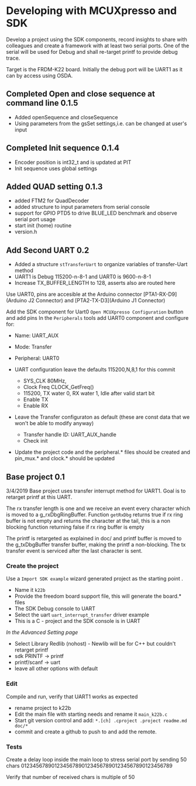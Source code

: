 # Developing with MCUXpresso and SDK
Develop a project using the SDK components, record insights to share with colleagues and create a framework with at least two serial ports. One of the serial will be used for Debug and shall re-target printf to provide debug trace.

Target is the FRDM-K22 board. Initially the debug port will be UART1 as it can by access using OSDA.
## Completed Open and close sequence at command line 0.1.5
- Added openSequence and closeSequence
- Using parameters from the gsSet settings,i.e. can be changed at user's input


## Completed Init sequence 0.1.4
- Encoder position is int32_t and is updated at PIT
- Init sequence uses global settings

## Added QUAD setting 0.1.3
- added FTM2 for QuadDecoder
- added structure to input parameters from serial console
- support for GPIO PTD5 to drive BLUE_LED benchmark and observe serial port usage
- start init (home) routine
- version.h
 

## Add Second UART 0.2
-	Added a structure `stTransferUart` to organize variables of transfer-Uart method 
-	UART1 is Debug 115200-n-8-1 and UART0 is 9600-n-8-1
- Increase TX_BUFFER_LENGTH to 128, asserts also are routed here

Use UART0, pins are accesible at the Arduino connector [PTA1-RX-D9](Arduino J2 Connector) and [PTA2-TX-D3](Arduino J1 Connector)

Add the SDK component for Uart0 `Open MCUXpresso Configuration` button and add pins
In the `Peripherals` tools add UART0 component and configure for:
- Name: UART_AUX
- Mode:	Transfer
- Peripheral:	UART0
- UART configuration leave the defaults 115200,N,8,1 for this commit
	+ SYS_CLK 80MHz, 
	+ Clock Freq CLOCK_GetFreq()  
	+ 115200, TX water 0, RX water 1, Idle after valid start bit
	+ Enable TX
	+ Enable RX
- Leave the Transfer configuraton as default (these are const data that we won't be able to modify anyway)
	+ Transfer handle ID:	UART_AUX_handle
	+ Check init 

- Update the project code and the peripheral.* files should be created and pin_mux.* and clock.* should be updated 


## Base project 0.1 
3/4/2019
Base project uses transfer interrupt method for UART1. Goal is to retarget printf at this UART.

The rx transfer length is one and we receive an event every character which is moved to a g_rxDbgRingBuffer.
Function `getRxDbg` returns true if rx ring buffer is not empty and returns the character at the tail, this is 
a non blocking function returning false if rx ring buffer is empty
 
The printf is retargeted as explained in doc/ and printf buffer is moved to the g_txDbgBuffer transfer buffer, 
making the printf a non-blocking. The tx transfer event is serviced after the last character is sent.

### Create the project
Use a `Import SDK example` wizard generated project as the starting point .
- Name it `k22b`
- Provide the freedom board support file, this will generate the board.* files
- The SDK Debug console to UART
- Select the uart `uart_interrupt_transfer` driver example 
- This is a C - project and the SDK console is in UART

_In the Advanced Setting page_
- Select Library Redlib (nohost)  - Newlib will be for C++ but couldn't retarget printf
- sdk PRINTF -> printf
- printf/scanf -> uart
- leave all other options with default

### Edit 
Compile and run, verify that UART1 works as expected
- rename project to k22b
- Edit the main file with starting needs and rename it `main_k22b.c` 
- Start git version control and add: `*.[ch] .cproject .project readme.md doc/*`
- commit and create a github to push to and add the remote.

### Tests
Create a delay loop inside the main loop to stress serial port by sending 50 chars
01234567890123456789012345678901234567890123456789

Verify that number of received chars is multiple of 50





